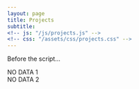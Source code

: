 ```yaml
---
layout: page
title: Projects
subtitle: 
<!-- js: "/js/projects.js" -->
<!-- css: "/assets/css/projects.css" -->
---
```


<p>Before the script...</p>


<script src="https://ajax.googleapis.com/ajax/libs/jquery/2.1.1/jquery.min.js"></script>

<div id="container">
  <div id="output">NO DATA 1</div>
  <div id="output2">NO DATA 2</div>
</div>

<script>
  var url = "https://danieltobon43.pythonanywhere.com/projects";
  // var url = "https://sourceforge.net/projects/kaais/files/stats/json?start_date=2013-08-18&end_date=2018-04-19";


$.ajax({
  method: "GET",
  cache: false,
  url: url,
  success: function(data) {
    // document.getElementById('output').innerHTML = data.total;
    // document.getElementById('output').innerHTML = "rico";
    document.getElementById('output').innerHTML = data;
  },
  error: function(error) {
    //What do you want to do with the error?
    document.getElementById('output2').innerHTML = "error nene";
  },
});
  
</script>

